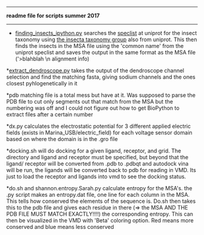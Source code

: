 ***
**readme file for scripts summer 2017**
***

* [finding_insects_ipython.py](https://github.com/semccomas/scripts_summer17/blob/master/finding_insects_ipython.py) searches the [speclist](http://www.uniprot.org/docs/speclist) at uniprot for
the insect taxonomy using [the insecta taxonomy group](http://www.uniprot.org/taxonomy/?query=ancestor%3a50557) also from uniprot. This then finds the insects in the MSA file using the 'common
name' from the uniprot speclist and saves the output in the same format as the MSA file ('>blahblah \n alignment info)

*[extract_dendroscope.py](https://github.com/semccomas/scripts_summer17/blob/master/extract_dendroscope_match_fasta.py) takes the output of the dendroscope channel selection and find the matching fasta, giving sodium channels and the ones closest pyhlogenetically in it 

*pdb matching file is a total mess but have at it. Was supposed to parse the PDB file to cut only segments out that match from the MSA but the numbering was off and I could not figure out how to get BioPython to extract files after a certain number


*dx.py calculates the electrostatic potential for 3 different applied electric fields (exists in Marina_USB/electric_field) for each voltage sensor domain based on where the domain is in the .gro file

*docking.sh will do docking for a given ligand, receptor, and grid. The directory and ligand and receptor must be specified, but beyond that the ligand/ receptor will be converted from .pdb to .pdbqt and autodock vina will be run, the ligands will be converted back to pdb for reading in VMD. Its just to load the receptor and ligands into vmd to see the docking status. 

*do.sh and shannon.entropy.Sarah.py calculate entropy for the MSA's. the .py script makes an entropy.dat file, one line for each column in the MSA. This tells how conserved the elements of the sequence is. Do.sh then takes this to the pdb file and gives each residue in there (=> the MSA AND THE PDB FILE MUST MATCH EXACTLY!!!!) the corresponding entropy. This can then be visualized in the VMD with 'Beta' coloring option. Red means more conserved and blue means less conserved
